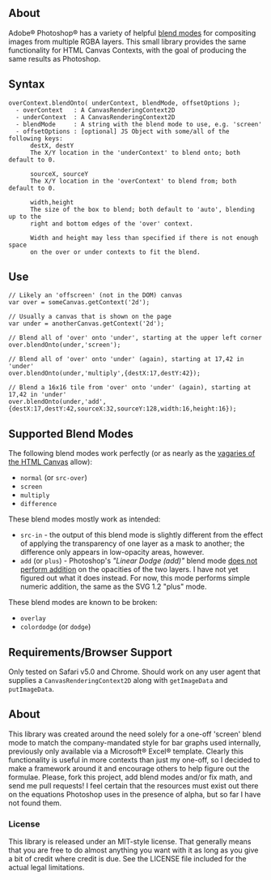 ## About

Adobe® Photoshop® has a variety of helpful [blend modes](http://help.adobe.com/en_US/Photoshop/11.0/WSfd1234e1c4b69f30ea53e41001031ab64-77e9a.html) for compositing images from multiple RGBA layers. This small library provides the same functionality for HTML Canvas Contexts, with the goal of producing the same results as Photoshop.

## Syntax

    overContext.blendOnto( underContext, blendMode, offsetOptions );
      - overContext   : A CanvasRenderingContext2D
      - underContext  : A CanvasRenderingContext2D
      - blendMode     : A string with the blend mode to use, e.g. 'screen'
      - offsetOptions : [optional] JS Object with some/all of the following keys:
          destX, destY
          The X/Y location in the 'underContext' to blend onto; both default to 0.
          
          sourceX, sourceY
          The X/Y location in the 'overContext' to blend from; both default to 0.
          
          width,height
          The size of the box to blend; both default to 'auto', blending up to the
          right and bottom edges of the 'over' context.
          
          Width and height may less than specified if there is not enough space
          on the over or under contexts to fit the blend.


## Use

    // Likely an 'offscreen' (not in the DOM) canvas
    var over = someCanvas.getContext('2d'); 
    
    // Usually a canvas that is shown on the page
    var under = anotherCanvas.getContext('2d');
    
    // Blend all of 'over' onto 'under', starting at the upper left corner
    over.blendOnto(under,'screen');
    
    // Blend all of 'over' onto 'under' (again), starting at 17,42 in 'under'
    over.blendOnto(under,'multiply',{destX:17,destY:42});
    
    // Blend a 16x16 tile from 'over' onto 'under' (again), starting at 17,42 in 'under'
    over.blendOnto(under,'add',{destX:17,destY:42,sourceX:32,sourceY:128,width:16,height:16});


## Supported Blend Modes

The following blend modes work perfectly (or as nearly as the [vagaries of the HTML Canvas](http://stackoverflow.com/questions/4309364/why-does-html-canvas-getimagedata-not-return-the-exact-same-values-that-were-ju) allow):

 * `normal` (or `src-over`)
 * `screen` 
 * `multiply`
 * `difference`

These blend modes mostly work as intended:

 * `src-in` - the output of this blend mode is slightly different from the effect
   of applying the transparency of one layer as a mask to another; the difference only appears
   in low-opacity areas, however.
 * `add` (or `plus`) - Photoshop's _"Linear Dodge (add)"_ blend mode [does not perform addition](http://www.neilblevins.com/cg_education/additive_mode_in_photoshop/additive_mode_in_photoshop.htm)
   on the opacities of the two layers. I have not yet figured out what it does instead.
   For now, this mode performs simple numeric addition, the same as the SVG 1.2 "plus" mode.

These blend modes are known to be broken:

 * `overlay`
 * `colordodge` (or `dodge`)


## Requirements/Browser Support

Only tested on Safari v5.0 and Chrome. Should work on any user agent that supplies a `CanvasRenderingContext2D`
along with `getImageData` and `putImageData`.


## About

This library was created around the need solely for a one-off 'screen' blend mode to match the company-mandated style for bar graphs used internally, previously only available via a Microsoft® Excel® template. Clearly this functionality is useful in more contexts than just my one-off, so I decided to make a framework around it and encourage others to help figure out the formulae. Please, fork this project, add blend modes and/or fix math, and send me pull requests! I feel certain that the resources must exist out there on the equations Photoshop uses in the presence of alpha, but so far I have not found them.

### License

This library is released under an MIT-style license. That generally means that you are free to do almost anything you want with it as long as you give a bit of credit where credit is due. See the LICENSE file included for the actual legal limitations.